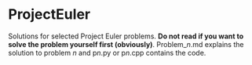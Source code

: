 # ProjectEuler
Solutions for selected Project Euler problems. **Do not read if you want to solve the problem yourself first (obviously)**. Problem_*n*.md explains the solution to problem *n* and p*n*.py or p*n*.cpp contains the code.
